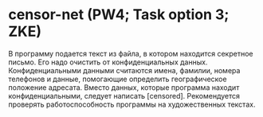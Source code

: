# censor-net (PW4; Task option 3; ZKE)
В программу подается текст из файла, в котором находится секретное письмо. Его надо очистить от конфиденциальных данных. Конфиденциальными данными считаются имена, фамилии, номера телефонов и данные, помогающие определить географическое положение адресата. Вместо данных, которые программа находит конфиденциальными, следует написать [censored]. Рекомендуется проверять работоспособность программы на художественных текстах.